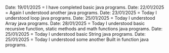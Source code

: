 Date: 19/01/2025 = I have completed basic java programs.
Date: 22/01/2025 = Again I understood another java programs.
Date: 23/01/2025 = Today I understood loop java programs.
Date: 25/01/2025 = Today I understood Array java programs.
Date: 28/01/2025 = Today I understood basic recursive function, static methods and math functions java programs.
Date: 25/01/2025 = Today I understood basic String java programs.
Date: 25/01/2025 = Today I understood some another Built in function java programs.
